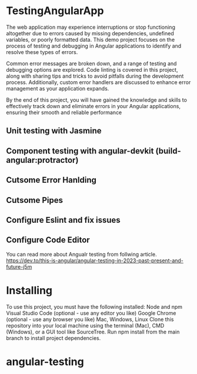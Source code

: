 # TestingAngularApp

The web application may experience interruptions or stop functioning altogether due to errors caused by missing dependencies, undefined variables, or poorly formatted data. This demo project focuses on the process of testing and debugging in Angular applications to identify and resolve these types of errors.

Common error messages are broken down, and a range of testing and debugging options are explored. Code linting is covered in this project, along with sharing tips and tricks to avoid pitfalls during the development process. Additionally, custom error handlers are discussed to enhance error management as your application expands.

By the end of this project, you will have gained the knowledge and skills to effectively track down and eliminate errors in your Angular applications, ensuring their smooth and reliable performance

## Unit testing with Jasmine 
## Component testing with angular-devkit (build-angular:protractor)
## Cutsome Error Hanlding
## Cutsome Pipes
## Configure Eslint and fix issues
## Configure Code Editor

You can read more about Angualr testing from follwing article. https://dev.to/this-is-angular/angular-testing-in-2023-past-present-and-future-j5m

 # Installing
To use this project, you must have the following installed:
Node and npm
Visual Studio Code (optional - use any editor you like)
Google Chrome (optional - use any browser you like)
Mac, Windows, Linux
Clone this repository into your local machine using the terminal (Mac), CMD (Windows), or a GUI tool like SourceTree.
Run npm install from the main branch to install project dependencies.
# angular-testing
